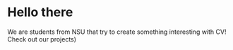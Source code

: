 # Hello there

We are students from NSU that try to create something interesting with CV!
Check out our projects)
